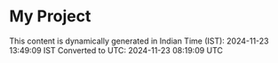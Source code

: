 # My Project

This content is dynamically generated in Indian Time (IST): 2024-11-23 13:49:09 IST
Converted to UTC: 2024-11-23 08:19:09 UTC
